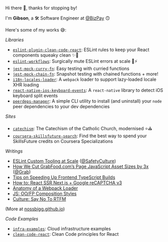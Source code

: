 Hi there 👋, thanks for stopping by!

I'm **Gibson**, a 🛠 Software Engineer at [@BizPay](https://www.bizpay.com/) 🙃

Here's some of my works 😅:

_Libraries_

- [`eslint-plugin-clean-code-react`](https://github.com/nossbigg/eslint-plugin-clean-code-react): ESLint rules to keep your React components squeaky clean ✨🧼
- [`eslint-workflows`](https://github.com/nossbigg/eslint-workflows): Surgically mute ESLint errors at scale 🤫⚡️
- [`jest-mock-curry-fn`](https://github.com/nossbigg/jest-mock-curry-fn): Easy testing with curried functions
- [`jest-mock-chain-fn`](https://github.com/nossbigg/jest-mock-chain-fn): Snapshot testing with chained functions + more!
- [`i18n-locales-loader`](https://github.com/nossbigg/i18n-locales-loader): A `webpack` loader to support lazy-loaded locale XHR loading
- [`react-native-ios-keyboard-events`](https://github.com/nossbigg/react-native-ios-keyboard-events): A `react-native` library to detect iOS keyboard split events
- [`peerdeps-manager`](https://github.com/nossbigg/peerdeps-manager): A simple CLI utility to install (and uninstall) your `node` peer dependencies to your dev dependencies

_Sites_

- [`catechism`](https://github.com/nossbigg/catechism): The Catechism of the Catholic Church, modernised ⭐️⛪️
- [`coursera-skillsfuture-search`](https://github.com/nossbigg/coursera-skillsfuture-search): Find the best way to spend your SkillsFuture credits on Coursera Specializations

_Writings_

- [ESLint Custom Tooling at Scale](https://medium.com/safetycultureengineering/eslint-custom-tooling-at-scale-47dbdc4a14b9) ([@SafetyCulture](https://github.com/SafetyCulture))
- [How We Cut GrabFood.com’s Page JavaScript Asset Sizes by 3x](https://engineering.grab.com/grabfood-bundle-size) ([@Grab](https://github.com/grab))
- [Tips on Speeding Up Frontend TypeScript Builds](https://nossbigg.github.io/2019/11/15/tips-speeding-up-frontend-typescript-builds.html)
- [How to: React SSR Next.js + Google reCAPTCHA v3](https://nossbigg.github.io/2020/10/17/howto-react-ssr-nextjs-recaptcha.html)
- [Anatomy of a Webpack Loader](https://nossbigg.github.io/2021/05/30/anatomy-webpack-loader.html)
- [JS: OO/FP Composition Styles](https://nossbigg.github.io/2020/10/19/js-oo-fp-composition-styles.html)
- [Culture: Say No To RTFM](https://nossbigg.github.io/2021/01/31/culture-say-no-to-rtfm.html)

(More at [nossbigg.github.io](https://nossbigg.github.io/))

_Code Examples_

- [`infra-examples`](https://github.com/nossbigg/infra-examples): Cloud infrastructure examples
- [`clean-code-react`](https://github.com/nossbigg/clean-code-react): Clean Code principles for React
